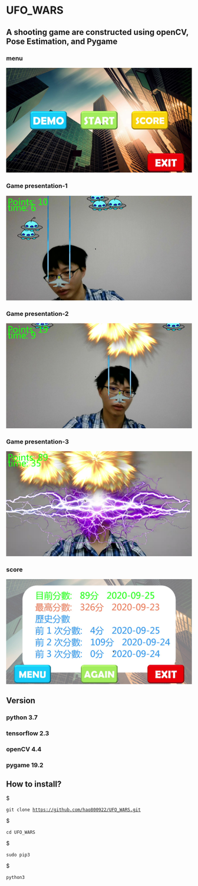 # UFO_WARS
## A shooting game are constructed using openCV, Pose Estimation, and Pygame  
### menu
![image](https://github.com/hao800922/UFO_WARS/blob/master/image/UFO_0.jpg)
### Game presentation-1
![image](https://github.com/hao800922/UFO_WARS/blob/master/image/UFO_1.jpg)
### Game presentation-2
![image](https://github.com/hao800922/UFO_WARS/blob/master/image/UFO_2.jpg)
### Game presentation-3
![image](https://github.com/hao800922/UFO_WARS/blob/master/image/UFO_3.jpg)
### score
![image](https://github.com/hao800922/UFO_WARS/blob/master/image/UFO_4.jpg)
  
## Version  
### python 3.7  
### tensorflow 2.3  
### openCV 4.4  
### pygame 19.2  
  
## How to install?
$<pre><code>git clone https://github.com/hao800922/UFO_WARS.git</code></pre>
$<pre><code>cd UFO_WARS</code></pre>
$<pre><code>sudo pip3</code></pre>
$<pre><code>python3 </code></pre>
